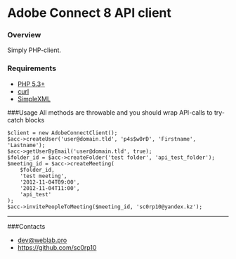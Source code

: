 # Adobe Connect 8 API client
### Overview

Simply PHP-client.
### Requirements
* [PHP 5.3+](http://php.net/releases/5_3_0.php)
* [curl](http://php.net/manual/en/book.curl.php)
* [SimpleXML](http://php.net/manual/en/book.simplexml.php)

###Usage
All methods are throwable and you should wrap API-calls to try-catch blocks

	$client = new AdobeConnectClient();
	$acc->createUser('user@domain.tld', 'p4s$w0rD', 'Firstname', 'Lastname');
	$acc->getUserByEmail('user@domain.tld', true);
	$folder_id = $acc->createFolder('test folder', 'api_test_folder');
	$meeting_id = $acc->createMeeting(
		$folder_id, 
		'test meeting', 
		'2012-11-04T09:00', 
		'2012-11-04T11:00', 
		'api_test'
	);
	$acc->invitePeopleToMeeting($meeting_id, 'sc0rp10@yandex.kz');
---
###Contacts
* <dev@weblab.pro>
* <https://github.com/sc0rp10>